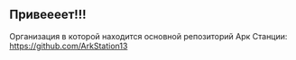 ## Привеееет!!!
Организация в которой находится основной репозиторий Арк Станции: https://github.com/ArkStation13
